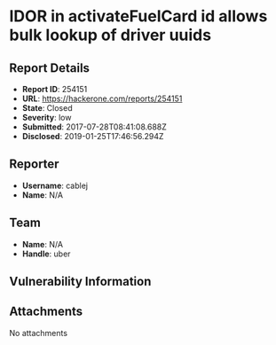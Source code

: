 # IDOR in activateFuelCard id allows bulk lookup of driver uuids

## Report Details
- **Report ID**: 254151
- **URL**: https://hackerone.com/reports/254151
- **State**: Closed
- **Severity**: low
- **Submitted**: 2017-07-28T08:41:08.688Z
- **Disclosed**: 2019-01-25T17:46:56.294Z

## Reporter
- **Username**: cablej
- **Name**: N/A

## Team
- **Name**: N/A
- **Handle**: uber

## Vulnerability Information


## Attachments
No attachments
